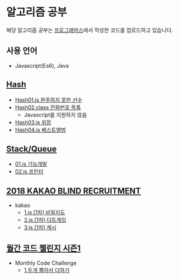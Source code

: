 # 알고리즘 공부

해당 알고리즘 공부는 [프로그래머스](https://programmers.co.kr)에서 작성한 코드를 업로드하고 있습니다.

## 사용 언어

- Javascript(Es6), Java

## [Hash](https://programmers.co.kr/learn/courses/30/parts/12077)

- [Hash01.js 완주하지 못한 선수](https://programmers.co.kr/learn/courses/30/lessons/42576)
- [Hash02.class 전화번호 목록](https://programmers.co.kr/learn/courses/30/lessons/42577)
  - Javascript를 지원하지 않음
- [Hash03.js 위장](https://programmers.co.kr/learn/courses/30/lessons/42578)
- [Hash04.js 베스트앨범](https://programmers.co.kr/learn/courses/30/lessons/42579)

## [Stack/Queue](https://programmers.co.kr/learn/courses/30/parts/12081)

- [01.js 기능개발](https://programmers.co.kr/learn/courses/30/lessons/42586)
- [02.js 프린터](https://programmers.co.kr/learn/courses/30/lessons/42587)

## [2018 KAKAO BLIND RECRUITMENT](https://programmers.co.kr/learn/challenges?tab=all_challenges)

- kakao
  - [1.js [1차] 비밀지도](https://programmers.co.kr/learn/courses/30/lessons/17681)
  - [2.js [1차] 다트게임](https://programmers.co.kr/learn/courses/30/lessons/17682)
  - [3.js [1차] 캐시](https://programmers.co.kr/learn/courses/30/lessons/17680)

## [월간 코드 첼린지 시즌1](https://programmers.co.kr/learn/challenges)

- Monthly Code Challenge
  - [1.두개 뽑아서 더하기](https://programmers.co.kr/learn/courses/30/lessons/68644)
